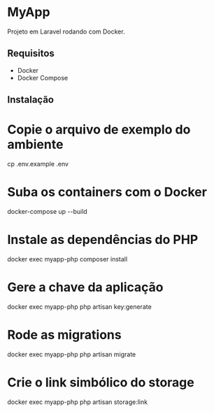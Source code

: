 # MyApp

Projeto em Laravel rodando com Docker.

## Requisitos

- Docker
- Docker Compose

## Instalação


# Copie o arquivo de exemplo do ambiente
cp .env.example .env

# Suba os containers com o Docker
docker-compose up --build

# Instale as dependências do PHP
docker exec myapp-php composer install

# Gere a chave da aplicação
docker exec myapp-php php artisan key:generate

# Rode as migrations
docker exec myapp-php php artisan migrate

# Crie o link simbólico do storage
docker exec myapp-php php artisan storage:link
